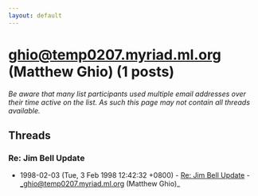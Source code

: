 ```yaml
---
layout: default
---
```


# ghio@temp0207.myriad.ml.org (Matthew Ghio) (1 posts)

_Be aware that many list participants used multiple email addresses over their time active on the list. As such this page may not contain all threads available._

## Threads

### Re: Jim Bell Update
+ 1998-02-03 (Tue, 3 Feb 1998 12:42:32 +0800) - [Re: Jim Bell Update](/archive/1998/02/52598d67d5c30ac89670a968c7992b8d2e7c4ceb39627087fb236c09be6aabfd) - _ghio@temp0207.myriad.ml.org (Matthew Ghio)_

